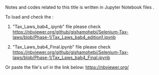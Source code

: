 
Notes and codes related to this title is written in Jupyter Notebook files .

To load and check the :
1. "Tax_Laws_bab4_.ipynb" file 
please check https://nbviewer.org/github/gishamohebi/Selenium-Tax-laws/blob/Phase-1/Tax_Laws_bab4_edition1.ipynb 

2. "Tax_Laws_bab4_Final.ipynb" file 
please check https://nbviewer.org/github/gishamohebi/Selenium-Tax-laws/blob/Phase-1/Tax_Laws_bab4_Final.ipynb

Or paste the file's url in the link below:
https://nbviewer.org/
